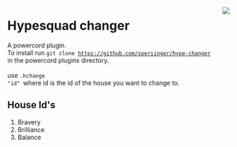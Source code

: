 <img src="https://discordemoji.com/assets/emoji/HypeSquad.png" align='right'></img>
# Hypesquad changer
A powercord plugin. 
<br>
To install run <code>git clone https://github.com/spersinger/hype-changer </code> in the powercord plugins directory.
<br><br>
use <code>.hchange "id" </code>where id is the id of the house you want to change to.

## House Id's
1. Bravery
2. Brilliance
3. Balance